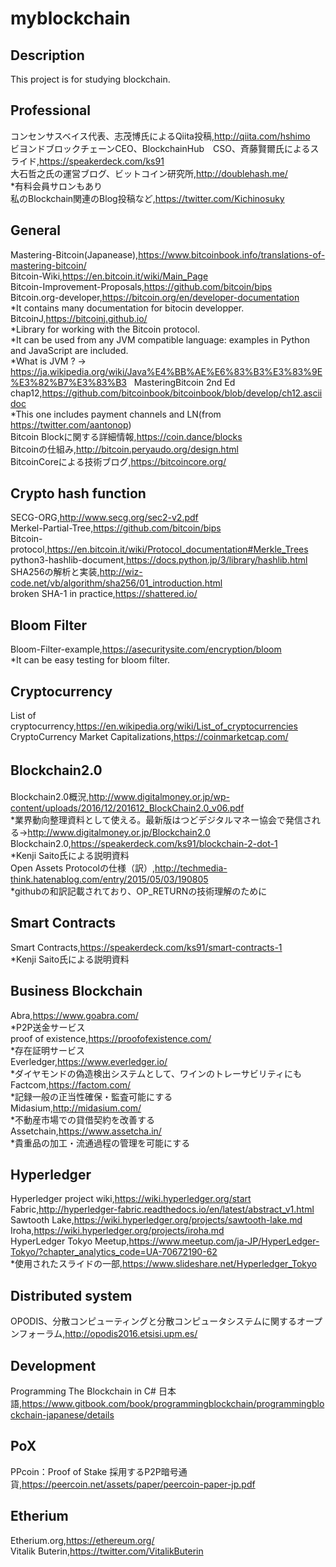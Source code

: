 # myblockchain

## Description
This project is for studying blockchain.

## Professional  
コンセンサスベイス代表、志茂博氏によるQiita投稿,http://qiita.com/hshimo  
ビヨンドブロックチェーンCEO、BlockchainHub　CSO、斉藤賢爾氏によるスライド,https://speakerdeck.com/ks91  
大石哲之氏の運営ブログ、ビットコイン研究所,http://doublehash.me/  
*有料会員サロンもあり  
私のBlockchain関連のBlog投稿など,https://twitter.com/Kichinosuky  

## General   
Mastering-Bitcoin(Japanease),https://www.bitcoinbook.info/translations-of-mastering-bitcoin/  
Bitcoin-Wiki,https://en.bitcoin.it/wiki/Main_Page  
Bitcoin-Improvement-Proposals,https://github.com/bitcoin/bips  
Bitcoin.org-developer,https://bitcoin.org/en/developer-documentation  
*It contains many documentation for bitocin developper.  
BitcoinJ,https://bitcoinj.github.io/  
*Library for working with the Bitcoin protocol.  
*It can be used from any JVM compatible language: examples in Python and JavaScript are included.    
*What is JVM ? → https://ja.wikipedia.org/wiki/Java%E4%BB%AE%E6%83%B3%E3%83%9E%E3%82%B7%E3%83%B3  
MasteringBitcoin 2nd Ed chap12,https://github.com/bitcoinbook/bitcoinbook/blob/develop/ch12.asciidoc  
*This one includes payment channels and LN(from https://twitter.com/aantonop)  
Bitcoin Blockに関する詳細情報,https://coin.dance/blocks  
Bitcoinの仕組み,http://bitcoin.peryaudo.org/design.html  
BitcoinCoreによる技術ブログ,https://bitcoincore.org/  
## Crypto hash function
SECG-ORG,http://www.secg.org/sec2-v2.pdf  
Merkel-Partial-Tree,https://github.com/bitcoin/bips  
Bitcoin-protocol,https://en.bitcoin.it/wiki/Protocol_documentation#Merkle_Trees  
python3-hashlib-document,https://docs.python.jp/3/library/hashlib.html  
SHA256の解析と実装,http://wiz-code.net/vb/algorithm/sha256/01_introduction.html  
broken SHA-1 in practice,https://shattered.io/  

## Bloom Filter  
Bloom-Filter-example,https://asecuritysite.com/encryption/bloom  
*It can be easy testing for bloom filter.

## Cryptocurrency
List of cryptocurrency,https://en.wikipedia.org/wiki/List_of_cryptocurrencies  
CryptoCurrency Market Capitalizations,https://coinmarketcap.com/  

## Blockchain2.0  　　
Blockchain2.0概況,http://www.digitalmoney.or.jp/wp-content/uploads/2016/12/201612_BlockChain2.0_v06.pdf  
*業界動向整理資料として使える。最新版はつどデジタルマネー協会で発信される→http://www.digitalmoney.or.jp/Blockchain2.0  
Blockchain2.0,https://speakerdeck.com/ks91/blockchain-2-dot-1  
*Kenji Saito氏による説明資料  
Open Assets Protocolの仕様（訳）,http://techmedia-think.hatenablog.com/entry/2015/05/03/190805  
*githubの和訳記載されており、OP_RETURNの技術理解のために  

## Smart Contracts  
Smart Contracts,https://speakerdeck.com/ks91/smart-contracts-1  
*Kenji Saito氏による説明資料  

## Business Blockchain  
Abra,https://www.goabra.com/   
*P2P送金サービス  
proof of existence,https://proofofexistence.com/  
*存在証明サービス  
Everledger,https://www.everledger.io/  
*ダイヤモンドの偽造検出システムとして、ワインのトレーサビリティにも  
Factcom,https://factom.com/  
*記録一般の正当性確保・監査可能にする  
Midasium,http://midasium.com/  
*不動産市場での貸借契約を改善する  
Assetchain,https://www.assetcha.in/  
*貴重品の加工・流通過程の管理を可能にする  

## Hyperledger
Hyperledger project wiki,https://wiki.hyperledger.org/start  
Fabric,http://hyperledger-fabric.readthedocs.io/en/latest/abstract_v1.html  
Sawtooth Lake,https://wiki.hyperledger.org/projects/sawtooth-lake.md  
Iroha,https://wiki.hyperledger.org/projects/iroha.md  
HyperLedger Tokyo Meetup,https://www.meetup.com/ja-JP/HyperLedger-Tokyo/?chapter_analytics_code=UA-70672190-62  
*使用されたスライドの一部,https://www.slideshare.net/Hyperledger_Tokyo  

## Distributed system 
OPODIS、分散コンピューティングと分散コンピュータシステムに関するオープンフォーラム,http://opodis2016.etsisi.upm.es/

## Development  
Programming The Blockchain in C# 日本語,https://www.gitbook.com/book/programmingblockchain/programmingblockchain-japanese/details  

## PoX
PPcoin：Proof of Stake 採用するP2P暗号通貨,https://peercoin.net/assets/paper/peercoin-paper-jp.pdf  

## Etherium  
Etherium.org,https://ethereum.org/  
Vitalik Buterin,https://twitter.com/VitalikButerin  
